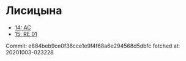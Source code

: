 # Лисицына
- [14: AC](14.md)
- [15: RE 01](15.md)

Commit: e884beb9ce0f36cce1e9f4f68a6e294568d5dbfc
 fetched at: 20201003-023228
